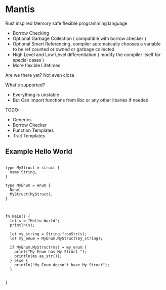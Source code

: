 # Mantis

Rust inspired Memory safe flexible programming language

- Borrow Checking
- Optional Garbage Collection ( compatible with borrow checker )
- Optional Smart Referencing, compiler automatically chooses a variable to be ref counted or owned or garbage collected
- High Level and Low Level differentiation ( modify the compiler itself for special cases )
- More flexible Lifetimes

Are we there yet? Not even close

What's supported?

- Everything is unstable
- But Can import functions from libc or any other libaries if needed


TODO:
- Generics
- Borrow Checker
- Function Templates
- Trait Templates


## Example Hello World

```

type MyStruct = struct {
  name String,
}

type MyEnum = enum {
  None,
  MyStruct(MyStruct),
}



fn main() {
  let s = "Hello World";
  println(s);

  let my_string = String.fromStr(s);
  let my_enum = MyEnum.MyStruct(my_string);

  if MyEnum.MyStruct(ms) = my_enum {
    print("My Enum has My Struct ");
    println(ms.as_str());
  } else {
    println("My Enum doesn't have My Struct");
  }

  
}


  
```
